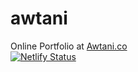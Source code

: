 # awtani
Online Portfolio at <a href="https://awtani.co">Awtani.co</a> <br>
[![Netlify Status](https://api.netlify.com/api/v1/badges/424ec5ae-4e2f-4bef-892d-262b4878c479/deploy-status)](https://app.netlify.com/sites/awtani/deploys)
